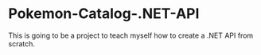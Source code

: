 # Pokemon-Catalog-.NET-API

This is going to be a project to teach myself how to create a .NET API from scratch. 